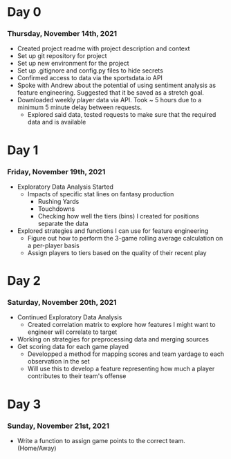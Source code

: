 # Day 0
### Thursday, November 14th, 2021

* Created project readme with project description and context
* Set up git repository for project
* Set up new environment for the project
* Set up .gitignore and config.py files to hide secrets
* Confirmed access to data via the sportsdata.io API
* Spoke with Andrew about the potential of using sentiment analysis as feature engineering.  Suggested that it be saved as a stretch goal.
* Downloaded weekly player data via API.  Took ~ 5 hours due to a minimum 5 minute delay between requests.
    * Explored said data, tested requests to make sure that the required data and is available
    
# Day 1
### Friday, November 19th, 2021

* Exploratory Data Analysis Started
    * Impacts of specific stat lines on fantasy production
        * Rushing Yards
        * Touchdowns
        * Checking how well the tiers (bins) I created for positions separate the data
* Explored strategies and functions I can use for feature engineering
    * Figure out how to perform the 3-game rolling average calculation on a per-player basis
    * Assign players to tiers based on the quality of their recent play
        
# Day 2
### Saturday, November 20th, 2021

* Continued Exploratory Data Analysis
    * Created correlation matrix to explore how features I might want to engineer will correlate to target
* Working on strategies for preprocessing data and merging sources
* Get scoring data for each game played
    * Developped a method for mapping scores and team yardage to each observation in the set
    * Will use this to develop a feature representing how much a player contributes to their team's offense
    
 # Day 3
 ### Sunday, November 21st, 2021
 
 * Write a function to assign game points to the correct team.  (Home/Away)